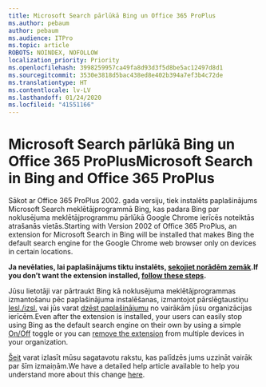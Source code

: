 ```yaml
---
title: Microsoft Search pārlūkā Bing un Office 365 ProPlus
ms.author: pebaum
author: pebaum
ms.audience: ITPro
ms.topic: article
ROBOTS: NOINDEX, NOFOLLOW
localization_priority: Priority
ms.openlocfilehash: 3998259957ca49fa8d93d3f5d8be5ac12497d8d1
ms.sourcegitcommit: 3530e3818d5bac438ed8e402b394a7ef3b4c72de
ms.translationtype: HT
ms.contentlocale: lv-LV
ms.lasthandoff: 01/24/2020
ms.locfileid: "41551166"
---
```

# <a name="microsoft-search-in-bing-and-office-365-proplus"></a><span data-ttu-id="f9bd8-102">Microsoft Search pārlūkā Bing un Office 365 ProPlus</span><span class="sxs-lookup"><span data-stu-id="f9bd8-102">Microsoft Search in Bing and Office 365 ProPlus</span></span>

<span data-ttu-id="f9bd8-103">Sākot ar Office 365 ProPlus 2002. gada versiju, tiek instalēts paplašinājums Microsoft Search meklētājprogrammā Bing, kas padara Bing par noklusējuma meklētājprogrammu pārlūkā Google Chrome ierīcēs noteiktās atrašanās vietās.</span><span class="sxs-lookup"><span data-stu-id="f9bd8-103">Starting with Version 2002 of Office 365 ProPlus, an extension for Microsoft Search in Bing will be installed that makes Bing the default search engine for the Google Chrome web browser only on devices in certain locations.</span></span>

<span data-ttu-id="f9bd8-104">**Ja nevēlaties, lai paplašinājums tiktu instalēts, [sekojiet norādēm zemāk](https://docs.microsoft.com/deployoffice/microsoft-search-bing#how-to-exclude-the-extension-for-microsoft-search-in-bing-from-being-installed).**</span><span class="sxs-lookup"><span data-stu-id="f9bd8-104">**If you don’t want the extension installed, [follow these steps](https://docs.microsoft.com/deployoffice/microsoft-search-bing#how-to-exclude-the-extension-for-microsoft-search-in-bing-from-being-installed).**</span></span>

<span data-ttu-id="f9bd8-105">Jūsu lietotāji var pārtraukt Bing kā noklusējuma meklētājprogrammas izmantošanu pēc paplašinājuma instalēšanas, izmantojot pārslēgtaustiņu [Iesl./izsl.](https://docs.microsoft.com/deployoffice/microsoft-search-bing#change-whether-bing-is-the-default-search-engine-for-google-chrome) vai jūs varat [dzēst paplašinājumu](https://docs.microsoft.com/deployoffice/microsoft-search-bing#how-to-remove-the-extension-after-its-been-installed) no vairākām jūsu organizācijas ierīcēm.</span><span class="sxs-lookup"><span data-stu-id="f9bd8-105">Even after the extension is installed, your users can easily stop using Bing as the default search engine on their own by using a simple [On/Off](https://docs.microsoft.com/deployoffice/microsoft-search-bing#change-whether-bing-is-the-default-search-engine-for-google-chrome) toggle or you can [remove the extension](https://docs.microsoft.com/deployoffice/microsoft-search-bing#how-to-remove-the-extension-after-its-been-installed) from multiple devices in your organization.</span></span>

<span data-ttu-id="f9bd8-106">[Šeit](https://docs.microsoft.com/deployoffice/microsoft-search-bing) varat izlasīt mūsu sagatavotu rakstu, kas palīdzēs jums uzzināt vairāk par šīm izmaiņām.</span><span class="sxs-lookup"><span data-stu-id="f9bd8-106">We have a detailed help article available to help you understand more about this change [here](https://docs.microsoft.com/deployoffice/microsoft-search-bing).</span></span>